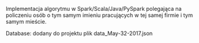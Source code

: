 Implementacja algorytmu w Spark/Scala/Java/PySpark polegająca na policzeniu
osób o tym samym imieniu pracujących w tej samej firmie i tym samym mieście.

Database: dodany do projektu plik data_May-32-2017.json
